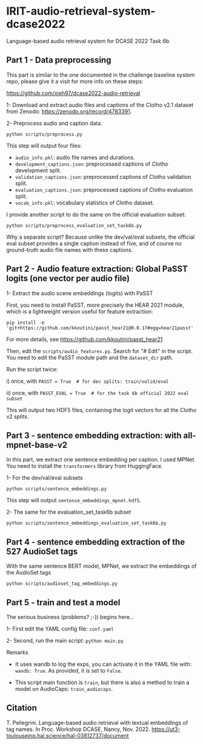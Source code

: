 # IRIT-audio-retrieval-system-dcase2022
Language-based audio retrieval system for DCASE 2022 Task 6b

## Part 1 - Data preprocessing

This part is similar to the one documented in the challenge baseline system repo, please give it a visit for more info on these steps:

https://github.com/xieh97/dcase2022-audio-retrieval 

1- Download and extract audio files and captions of the Clotho v2.1 dataset from Zenodo: https://zenodo.org/record/4783391. 

2- Preprocess audio and caption data.

```python scripts/preprocess.py``` 

This step will output four files:

- ```audio_info.pkl```: audio file names and durations.
- ```development_captions.json```: preprocessed captions of Clotho development split.
- ```validation_captions.json```: preprocessed captions of Clotho validation split.
- ```evaluation_captions.json```: preprocessed captions of Clotho evaluation split.
- ```vocab_info.pkl```: vocabulary statistics of Clotho dataset.

I provide another script to do the same on the official evaluation subset:

```python scripts/preprocess_evaluation_set_task6b.py```

Why a separate script? Because unlike the dev/val/eval subsets, the official eval subset provides a single caption instead of five, and of course no ground-truth audio file names with these captions.

## Part 2 - Audio feature extraction: Global PaSST logits (one vector per audio file)

1- Extract the audio scene embeddings (logits) with PaSST 

First, you need to install PaSST, more precisely the HEAR 2021 module, which is a lightweight version useful for feature extraction:

```pip install -e 'git+https://github.com/kkoutini/passt_hear21@0.0.17#egg=hear21passt'``` 

For more details, see https://github.com/kkoutini/passt_hear21

Then, edit the ```scripts/audio_features.py```. Search for "# Edit" in the script. You need to edit the PaSST module path and the ```dataset_dir``` path.

Run the script twice: 

i) once, with ```PASST = True  # for dev splits: train/valid/eval```

ii) once, with ```PASST_EVAL = True  # for the task 6b official 2022 eval subset```

This will output two HDF5 files, containing the logit vectors for all the Clotho v2 splits.

## Part 3 - sentence embedding extraction: with all-mpnet-base-v2

In this part, we extract one sentence embedding per caption. I used MPNet. You need to install the ```transformers``` library from HuggingFace.

1- For the dev/val/eval subsets

```python scripts/sentence_embeddings.py```

This step will output ```sentence_embeddings_mpnet.hdf5```.

2- The same for the evaluation_set_task6b subset

```python scripts/sentence_embeddings_evaluation_set_task6b.py```

## Part 4 - sentence embedding extraction of the 527 AudioSet tags

With the same sentence BERT model, MPNet, we extract the embeddings of the AudioSet tags

```python scripts/audioset_tag_embeddings.py```


## Part 5 - train and test a model

The serious business (problems? ;-)) begins here... 

1- First edit the YAML config file: ```conf.yaml```

2- Second, run the main script: ```python main.py```

Remarks

- It uses wandb to log the exps, you can activate it in the YAML file with: ```wandb: True```. As provided, it is set to ```False```.

- This script main function is ```train```, but there is also a method to train a model on AudioCaps: ```train_audiocaps```.

## Citation

T. Pellegrini. Language-based audio retrieval with textual embeddings of tag names. In Proc. Workshop DCASE, Nancy, Nov. 2022.
https://ut3-toulouseinp.hal.science/hal-03812737/document


